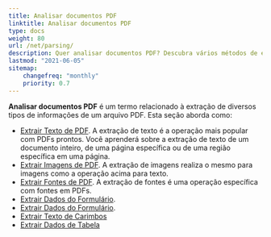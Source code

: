```yaml
---
title: Analisar documentos PDF
linktitle: Analisar documentos PDF
type: docs
weight: 80
url: /net/parsing/
description: Quer analisar documentos PDF? Descubra vários métodos de extração de dados PDF com Aspose.PDF para .NET.
lastmod: "2021-06-05"
sitemap:
    changefreq: "monthly"
    priority: 0.7
---
```


**Analisar documentos PDF** é um termo relacionado à extração de diversos tipos de informações de um arquivo PDF. Esta seção aborda como:

- [Extrair Texto de PDF](/pdf/net/extract-text-from-pdf/). A extração de texto é a operação mais popular com PDFs prontos. Você aprenderá sobre a extração de texto de um documento inteiro, de uma página específica ou de uma região específica em uma página.
- [Extrair Imagens de PDF](/pdf/net/extract-images-from-the-pdf-file/). A extração de imagens realiza o mesmo para imagens como a operação acima para texto.
- [Extrair Fontes de PDF](/pdf/net/extract-fonts-from-pdf/). A extração de fontes é uma operação específica com fontes em PDFs.
- [Extrair Dados do Formulário](/pdf/net/extract-data-from-acroform/).
- [Extrair Dados do Formulário](/pdf/net/extract-data-from-acroform/).
- [Extrair Texto de Carimbos](/pdf/net/extract-text-from-stamps/)
- [Extrair Dados de Tabela](/pdf/net/extract-data-from-table-in-pdf/)
